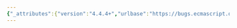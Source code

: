 ```yaml
---
{"_attributes":{"version":"4.4.4+","urlbase":"https://bugs.ecmascript.org/","maintainer":"dherman@mozilla.com"},"bug":{"bug_id":1965,"creation_ts":"2013-09-29 04:30:00 -0700","short_desc":"9.1.15.9, 9.1.15.11, 9.1.15.12: Name of abstract operation missing in description text","delta_ts":"2013-10-29 09:45:32 -0700","product":"Draft for 6th Edition","component":"editorial issue","version":"Rev 19: September 27, 2013 Draft","rep_platform":"All","op_sys":"All","bug_status":"RESOLVED","resolution":"FIXED","priority":"Normal","bug_severity":"normal","everconfirmed":true,"reporter":{"uid":"andrebargull","name":"André Bargull"},"assigned_to":{"uid":"allen","name":"Allen Wirfs-Brock"},"long_desc":[{"commentid":5639,"comment_count":0,"who":{"uid":"andrebargull","name":"André Bargull"},"bug_when":"2013-09-29 04:30:17 -0700","thetext":"The description for 9.1.15.9, 9.1.15.11 and 9.1.15.12 should be updated to include the abstract operation's name.\n\nFor example 9.1.15.9:\n\"The abstract operation is called [...]\"\n\n=> \"The abstract operation AddRestrictedFunctionProperties is called [...]\"\n\nThis way the description is consistent with other abstract operations."},{"commentid":5710,"comment_count":1,"who":{"uid":"allen","name":"Allen Wirfs-Brock"},"bug_when":"2013-09-30 13:03:52 -0700","thetext":"fixed in rev20 editor's draft"},{"commentid":6080,"comment_count":2,"who":{"uid":"allen","name":"Allen Wirfs-Brock"},"bug_when":"2013-10-29 09:45:32 -0700","thetext":"fixed in rev20 draft, Oct. 28, 2013"}]}}
---
```


